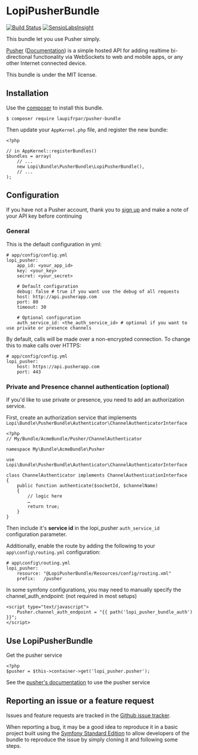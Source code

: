 # LopiPusherBundle

[![Build Status](https://secure.travis-ci.org/laupiFrpar/LopiPusherBundle.png)](http://travis-ci.org/laupiFrpar/LopiPusherBundle) [![SensioLabsInsight](https://insight.sensiolabs.com/projects/fc5c7590-2d84-47b0-b1e9-82b72c69767a/mini.png)](https://insight.sensiolabs.com/projects/fc5c7590-2d84-47b0-b1e9-82b72c69767a)

This bundle let you use Pusher simply.

[Pusher](http://pusher.com/) ([Documentation](http://pusher.com/docs)) is a simple hosted API for adding realtime bi-directional functionality via WebSockets to web and mobile apps, or any other Internet connected device.

This bundle is under the MIT license.

## Installation

Use the [composer](http://getcomposer.org) to install this bundle.

    $ composer require laupifrpar/pusher-bundle

Then update your `AppKernel.php` file, and register the new bundle:

    <?php

    // in AppKernel::registerBundles()
    $bundles = array(
        // ...
        new Lopi\Bundle\PusherBundle\LopiPusherBundle(),
        // ...
    );

## Configuration

If you have not a Pusher account, thank you to [sign up](https://app.pusherapp.com/accounts/sign_up) and make a note of your API key before continuing

### General

This is the default configuration in yml:

    # app/config/config.yml
    lopi_pusher:
        app_id: <your_app_id>
        key: <your_key>
        secret: <your_secret>

        # Default configuration
        debug: false # true if you want use the debug of all requests
        host: http://api.pusherapp.com
        port: 80
        timeout: 30

        # Optional configuration
        auth_service_id: <the_auth_service_id> # optional if you want to use private or presence channels

By default, calls will be made over a non-encrypted connection. To change this to make calls over HTTPS:

    # app/config/config.yml
    lopi_pusher:
        host: https://api.pusherapp.com
        port: 443

### Private and Presence channel authentication (optional)

If you'd like to use private or presence, you need to add an authorization service.

First, create an authorization service that implements `Lopi\Bundle\PusherBundle\Authenticator\ChannelAuthenticatorInterface`

    <?php
    // My/Bundle/AcmeBundle/Pusher/ChannelAuthenticator

    namespace My\Bundle\AcmeBundle\Pusher

    use Lopi\Bundle\PusherBundle\Authenticator\ChannelAuthenticatorInterface

    class ChannelAuthenticator implements ChannelAuthenticationInterface
    {
        public function authenticate($socketId, $channelName)
        {
            // logic here
            …
            return true;
        }
    }

Then include it's **service id** in the lopi_pusher `auth_service_id` configuration parameter.

Additionally, enable the route by adding the following to your `app\config\routing.yml` configuration:

    # app\config\routing.yml
    lopi_pusher:
        resource: "@LopiPusherBundle/Resources/config/routing.xml"
        prefix:   /pusher

In some symfony configurations, you may need to manually specify the channel_auth_endpoint: (not required in most setups)

    <script type="text/javascript">
        Pusher.channel_auth_endpoint = "{{ path('lopi_pusher_bundle_auth') }}";
    </script>


## Use LopiPusherBundle

Get the pusher service

    <?php
    $pusher = $this->container->get('lopi_pusher.pusher');

See the [pusher's documentation](https://github.com/pusher/pusher-php-server#publishingtriggering-events) to use the pusher service

## Reporting an issue or a feature request

Issues and feature requests are tracked in the [Github issue tracker](https://github.com/laupiFrpar/LopiPusherBundle/issues).

When reporting a bug, it may be a good idea to reproduce it in a basic project
built using the [Symfony Standard Edition](https://github.com/symfony/symfony-standard)
to allow developers of the bundle to reproduce the issue by simply cloning it
and following some steps.
